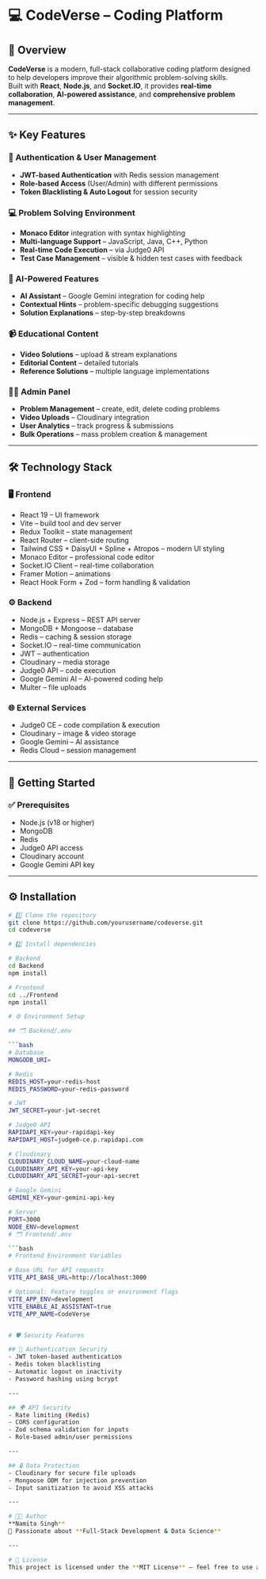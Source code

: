 # 💻 CodeVerse – Coding Platform

## 🚀 Overview
**CodeVerse** is a modern, full-stack collaborative coding platform designed to help developers improve their algorithmic problem-solving skills.  
Built with **React**, **Node.js**, and **Socket.IO**, it provides **real-time collaboration**, **AI-powered assistance**, and **comprehensive problem management**.

---

## ✨ Key Features

### 🔐 Authentication & User Management
- **JWT-based Authentication** with Redis session management  
- **Role-based Access** (User/Admin) with different permissions  
- **Token Blacklisting & Auto Logout** for session security  

### 💻 Problem Solving Environment
- **Monaco Editor** integration with syntax highlighting  
- **Multi-language Support** – JavaScript, Java, C++, Python  
- **Real-time Code Execution** – via Judge0 API  
- **Test Case Management** – visible & hidden test cases with feedback  

### 🤖 AI-Powered Features
- **AI Assistant** – Google Gemini integration for coding help  
- **Contextual Hints** – problem-specific debugging suggestions  
- **Solution Explanations** – step-by-step breakdowns  

### 📹 Educational Content
- **Video Solutions** – upload & stream explanations  
- **Editorial Content** – detailed tutorials  
- **Reference Solutions** – multiple language implementations  

### 👨‍💼 Admin Panel
- **Problem Management** – create, edit, delete coding problems  
- **Video Uploads** – Cloudinary integration  
- **User Analytics** – track progress & submissions  
- **Bulk Operations** – mass problem creation & management  

---

## 🛠️ Technology Stack

### 🖥️ Frontend
- React 19 – UI framework  
- Vite – build tool and dev server  
- Redux Toolkit – state management  
- React Router – client-side routing  
- Tailwind CSS + DaisyUI + Spline + Atropos – modern UI styling  
- Monaco Editor – professional code editor  
- Socket.IO Client – real-time collaboration  
- Framer Motion – animations  
- React Hook Form + Zod – form handling & validation  

### ⚙️ Backend
- Node.js + Express – REST API server  
- MongoDB + Mongoose – database  
- Redis – caching & session storage  
- Socket.IO – real-time communication  
- JWT – authentication  
- Cloudinary – media storage  
- Judge0 API – code execution  
- Google Gemini AI – AI-powered coding help  
- Multer – file uploads  

### 🌐 External Services
- Judge0 CE – code compilation & execution  
- Cloudinary – image & video storage  
- Google Gemini – AI assistance  
- Redis Cloud – session management  

---

## 🚀 Getting Started

### ✅ Prerequisites
- Node.js (v18 or higher)  
- MongoDB  
- Redis  
- Judge0 API access  
- Cloudinary account  
- Google Gemini API key  

---

## ⚙️ Installation

```bash
# 1️⃣ Clone the repository
git clone https://github.com/yourusername/codeverse.git
cd codeverse

# 2️⃣ Install dependencies

# Backend
cd Backend
npm install

# Frontend
cd ../Frontend
npm install

# ⚙️ Environment Setup

## 🗂️ Backend/.env

```bash
# Database
MONGODB_URI=

# Redis
REDIS_HOST=your-redis-host
REDIS_PASSWORD=your-redis-password

# JWT
JWT_SECRET=your-jwt-secret

# Judge0 API
RAPIDAPI_KEY=your-rapidapi-key
RAPIDAPI_HOST=judge0-ce.p.rapidapi.com

# Cloudinary
CLOUDINARY_CLOUD_NAME=your-cloud-name
CLOUDINARY_API_KEY=your-api-key
CLOUDINARY_API_SECRET=your-api-secret

# Google Gemini
GEMINI_KEY=your-gemini-api-key

# Server
PORT=3000
NODE_ENV=development
# 🗂️ Frontend/.env

```bash
# Frontend Environment Variables

# Base URL for API requests
VITE_API_BASE_URL=http://localhost:3000

# Optional: Feature toggles or environment flags
VITE_APP_ENV=development
VITE_ENABLE_AI_ASSISTANT=true
VITE_APP_NAME=CodeVerse


# 🛡️ Security Features

## 🔑 Authentication Security
- JWT token-based authentication  
- Redis token blacklisting  
- Automatic logout on inactivity  
- Password hashing using bcrypt  

---

## 🌍 API Security
- Rate limiting (Redis)  
- CORS configuration  
- Zod schema validation for inputs  
- Role-based admin/user permissions  

---

## 🔒 Data Protection
- Cloudinary for secure file uploads  
- Mongoose ODM for injection prevention  
- Input sanitization to avoid XSS attacks  

---

# 👩‍💻 Author
**Namita Singh**    
💼 Passionate about **Full-Stack Development & Data Science**

---

# 🏁 License
This project is licensed under the **MIT License** – feel free to use and modify with credits.
